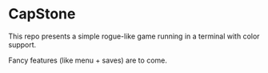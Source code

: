 # CapStone

This repo presents a simple rogue-like game running in a terminal with color support.

Fancy features (like menu + saves) are to come.
